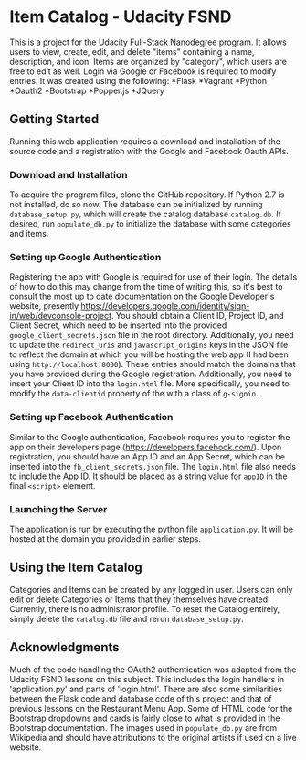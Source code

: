# Item Catalog - Udacity FSND
This is a project for the Udacity Full-Stack Nanodegree program. It allows users to view, create, edit, and delete "items" containing a name, description, and icon. Items are organized by "category", which users are free to edit as well. Login via Google or Facebook is required to modify entries. It was created using the following:
*Flask
*Vagrant
*Python
*Oauth2
*Bootstrap
*Popper.js
*JQuery

## Getting Started
Running this web application requires a download and installation of the source code and a registration with the Google and Facebook Oauth APIs.

### Download and Installation
To acquire the program files, clone the GitHub repository. If Python 2.7 is not installed, do so now. The database can be initialized by running `database_setup.py`, which will create the catalog database `catalog.db`. If desired, run `populate_db.py` to initialize the database with some categories and items.

### Setting up Google Authentication
Registering the app with Google is required for use of their login. The details of how to do this may change from the time of writing this, so it's best to consult the most up to date documentation on the Google Developer's website, presently https://developers.google.com/identity/sign-in/web/devconsole-project. You should obtain a Client ID, Project ID, and Client Secret, which need to be inserted into the provided `google_client_secrets.json` file in the root directory. Additionally, you need to update the `redirect_uris` and `javascript_origins` keys in the JSON file to reflect the domain at which you will be hosting the web app (I had been using `http://localhost:8000`). These entries should match the domains that you have provided during the Google registration. Additionally, you need to insert your Client ID into the `login.html` file. More specifically, you need to modify the `data-clientid` property of the <span> with a class of `g-signin`.

### Setting up Facebook Authentication
Similar to the Google authentication, Facebook requires you to register the app on their developers page (https://developers.facebook.com/). Upon registration, you should have an App ID and an App Secret, which can be inserted into the `fb_client_secrets.json` file. The `login.html` file also needs to include the App ID. It should be placed as a string value for `appID` in the final `<script>` element.

### Launching the Server
The application is run by executing the python file `application.py`. It will be hosted at the domain you provided in earlier steps.

## Using the Item Catalog
Categories and Items can be created by any logged in user. Users can only edit or delete Categories or Items that they themselves have created. Currently, there is no administrator profile. To reset the Catalog entirely, simply delete the `catalog.db` file and rerun `database_setup.py`.

## Acknowledgments
Much of the code handling the OAuth2 authentication was adapted from the Udacity FSND lessons on this subject. This includes the login handlers in 'application.py' and parts of 'login.html'. There are also some similarities between the Flask code and database code of this project and that of previous lessons on the Restaurant Menu App. Some of HTML code for the Bootstrap dropdowns and cards is fairly close to what is provided in the Bootstrap documentation. The images used in `populate_db.py` are from Wikipedia and should have attributions to the original artists if used on a live website.
